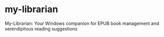 # my-librarian
My-Librarian: Your Windows companion for EPUB book management and serendipitous reading suggestions
